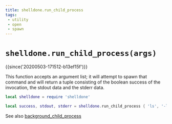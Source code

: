 ```yaml
---
title: shelldone.run_child_process
tags:
 - utility
 - open
 - spawn
---
```

# `shelldone.run_child_process(args)`

{{since('20200503-171512-b13ef15f')}}

This function accepts an argument list; it will attempt to spawn that command
and will return a tuple consisting of the boolean success of the invocation,
the stdout data and the stderr data.

```lua
local shelldone = require 'shelldone'

local success, stdout, stderr = shelldone.run_child_process { 'ls', '-l' }
```

See also [background_child_process](background_child_process.md)
